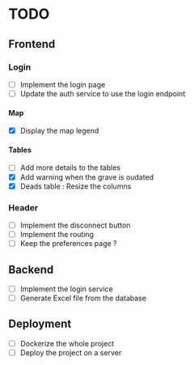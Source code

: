 # TODO

## Frontend

### Login

- [ ] Implement the login page
- [ ] Update the auth service to use the login endpoint

#### Map

- [x] Display the map legend

#### Tables

- [ ] Add more details to the tables
- [x] Add warning when the grave is oudated
- [x] Deads table : Resize the columns

### Header

- [ ] Implement the disconnect button
- [ ] Implement the routing
- [ ] Keep the preferences page ?

## Backend

- [ ] Implement the login service
- [ ] Generate Excel file from the database

## Deployment

- [ ] Dockerize the whole project
- [ ] Deploy the project on a server
